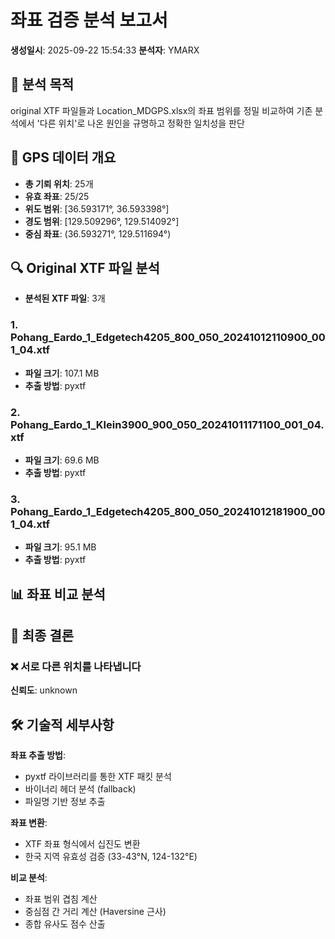 # 좌표 검증 분석 보고서
**생성일시**: 2025-09-22 15:54:33
**분석자**: YMARX

## 🎯 **분석 목적**
original XTF 파일들과 Location_MDGPS.xlsx의 좌표 범위를 정밀 비교하여
기존 분석에서 '다른 위치'로 나온 원인을 규명하고 정확한 일치성을 판단

## 📍 **GPS 데이터 개요**
- **총 기뢰 위치**: 25개
- **유효 좌표**: 25/25
- **위도 범위**: [36.593171°, 36.593398°]
- **경도 범위**: [129.509296°, 129.514092°]
- **중심 좌표**: (36.593271°, 129.511694°)

## 🔍 **Original XTF 파일 분석**
- **분석된 XTF 파일**: 3개
### 1. Pohang_Eardo_1_Edgetech4205_800_050_20241012110900_001_04.xtf
- **파일 크기**: 107.1 MB
- **추출 방법**: pyxtf

### 2. Pohang_Eardo_1_Klein3900_900_050_20241011171100_001_04.xtf
- **파일 크기**: 69.6 MB
- **추출 방법**: pyxtf

### 3. Pohang_Eardo_1_Edgetech4205_800_050_20241012181900_001_04.xtf
- **파일 크기**: 95.1 MB
- **추출 방법**: pyxtf

## 📊 **좌표 비교 분석**
## 🎯 **최종 결론**
### ❌ **서로 다른 위치를 나타냅니다**
**신뢰도**: unknown

## 🛠️ **기술적 세부사항**

**좌표 추출 방법**:
- pyxtf 라이브러리를 통한 XTF 패킷 분석
- 바이너리 헤더 분석 (fallback)
- 파일명 기반 정보 추출

**좌표 변환**:
- XTF 좌표 형식에서 십진도 변환
- 한국 지역 유효성 검증 (33-43°N, 124-132°E)

**비교 분석**:
- 좌표 범위 겹침 계산
- 중심점 간 거리 계산 (Haversine 근사)
- 종합 유사도 점수 산출